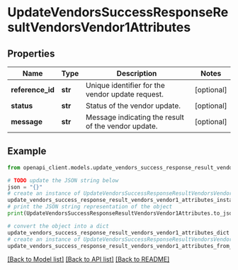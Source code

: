 # UpdateVendorsSuccessResponseResultVendorsVendor1Attributes


## Properties

Name | Type | Description | Notes
------------ | ------------- | ------------- | -------------
**reference_id** | **str** | Unique identifier for the vendor update request. | [optional] 
**status** | **str** | Status of the vendor update. | [optional] 
**message** | **str** | Message indicating the result of the vendor update. | [optional] 

## Example

```python
from openapi_client.models.update_vendors_success_response_result_vendors_vendor1_attributes import UpdateVendorsSuccessResponseResultVendorsVendor1Attributes

# TODO update the JSON string below
json = "{}"
# create an instance of UpdateVendorsSuccessResponseResultVendorsVendor1Attributes from a JSON string
update_vendors_success_response_result_vendors_vendor1_attributes_instance = UpdateVendorsSuccessResponseResultVendorsVendor1Attributes.from_json(json)
# print the JSON string representation of the object
print(UpdateVendorsSuccessResponseResultVendorsVendor1Attributes.to_json())

# convert the object into a dict
update_vendors_success_response_result_vendors_vendor1_attributes_dict = update_vendors_success_response_result_vendors_vendor1_attributes_instance.to_dict()
# create an instance of UpdateVendorsSuccessResponseResultVendorsVendor1Attributes from a dict
update_vendors_success_response_result_vendors_vendor1_attributes_from_dict = UpdateVendorsSuccessResponseResultVendorsVendor1Attributes.from_dict(update_vendors_success_response_result_vendors_vendor1_attributes_dict)
```
[[Back to Model list]](../README.md#documentation-for-models) [[Back to API list]](../README.md#documentation-for-api-endpoints) [[Back to README]](../README.md)


